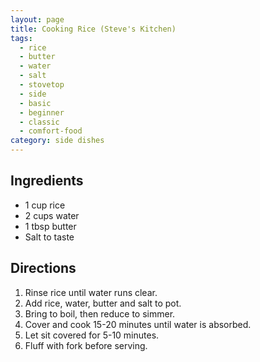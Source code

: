 ```yaml
---
layout: page
title: Cooking Rice (Steve's Kitchen)
tags:
  - rice
  - butter
  - water
  - salt
  - stovetop
  - side
  - basic
  - beginner
  - classic
  - comfort-food
category: side dishes
---
```


## Ingredients
* 1 cup rice
* 2 cups water
* 1 tbsp butter
* Salt to taste

## Directions
1. Rinse rice until water runs clear.
2. Add rice, water, butter and salt to pot.
3. Bring to boil, then reduce to simmer.
4. Cover and cook 15-20 minutes until water is absorbed.
5. Let sit covered for 5-10 minutes.
6. Fluff with fork before serving.
